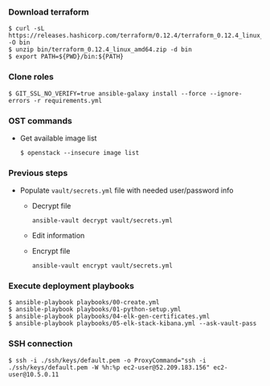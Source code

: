 ### Download terraform
```
$ curl -sL https://releases.hashicorp.com/terraform/0.12.4/terraform_0.12.4_linux_amd64.zip -O bin
$ unzip bin/terraform_0.12.4_linux_amd64.zip -d bin
$ export PATH=${PWD}/bin:${PATH}
```

### Clone roles
```
$ GIT_SSL_NO_VERIFY=true ansible-galaxy install --force --ignore-errors -r requirements.yml
```

### OST commands
- Get available image list
    ```
    $ openstack --insecure image list
    ```

### Previous steps

* Populate ```vault/secrets.yml``` file with needed user/password info

    * Decrypt file

        ```
        ansible-vault decrypt vault/secrets.yml
        ```

    * Edit information

    * Encrypt file

        ```
        ansible-vault encrypt vault/secrets.yml
        ```

### Execute deployment playbooks
```
$ ansible-playbook playbooks/00-create.yml
$ ansible-playbook playbooks/01-python-setup.yml
$ ansible-playbook playbooks/04-elk-gen-certificates.yml
$ ansible-playbook playbooks/05-elk-stack-kibana.yml --ask-vault-pass
```

### SSH connection
```
$ ssh -i ./ssh/keys/default.pem -o ProxyCommand="ssh -i ./ssh/keys/default.pem -W %h:%p ec2-user@52.209.183.156" ec2-user@10.5.0.11
```